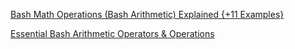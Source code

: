 [Bash Math Operations (Bash Arithmetic) Explained {+11 Examples}](https://phoenixnap.com/kb/bash-math) 

[Essential Bash Arithmetic Operators & Operations](https://www.redswitches.com/blog/bash-arithmetic-operators/) 

